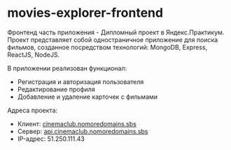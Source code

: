 # movies-explorer-frontend
Фронтенд часть приложения - Дипломный проект в Яндекс.Практикум. Проект представляет собой одностраничное приложение для поиска фильмов, созданное посредством технологий: MongoDB, Express, ReactJS, NodeJS.

В приложении реализован функционал:
* Регистрация и авторизация пользователя
* Редактирование профиля
* Добавление и удаление карточек с фильмами

Адреса проекта:
* Клиент: [cinemaclub.nomoredomains.sbs](https://cinemaclub.nomoredomains.sbs)
* Сервер: [api.cinemaclub.nomoredomains.sbs](https://api.cinemaclub.nomoredomains.sbs)
* IP-адрес: 51.250.111.43